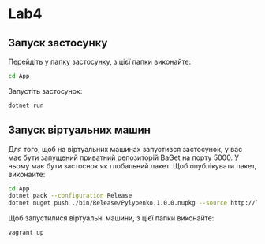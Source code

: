 # Lab4
## Запуск застосунку
Перейдіть у папку застосунку, з цієї папки виконайте:
```bash
cd App
```
Запустіть застосунок:
```bash
dotnet run
```

## Запуск віртуальних машин
Для того, щоб на віртуальних машинах запустився застосунок, у вас має бути запущений приватний репозиторій BaGet на порту 5000.
У ньому має бути застоснок як глобальний пакет. Щоб опублікувати пакет, виконайте:
```bash
cd App
dotnet pack --configuration Release
dotnet nuget push ./bin/Release/Pylypenko.1.0.0.nupkg --source http://localhost:5000/v3/index.json
```

Щоб запустилися віртуальні машини, з цієї папки виконайте:
```bash
vagrant up
```

